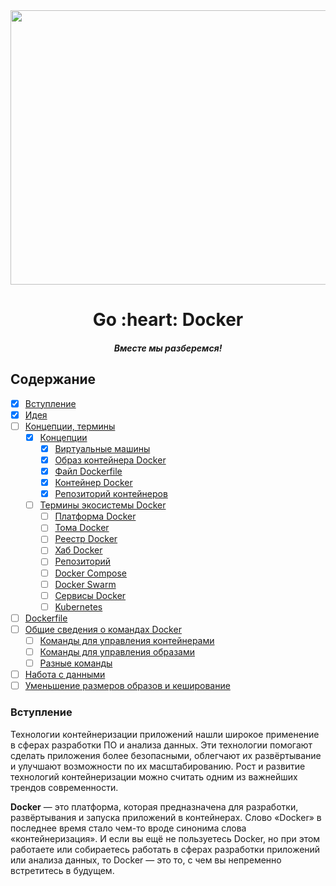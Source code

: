 <div align="center">
  <img width="686" height="439" src="https://github.com/goavengers/go-docker/blob/master/img/go-docker.png">
  <h1>Go :heart: Docker</h1>
  <h5>Вместе мы разберемся!</h5>
</div>

## Содержание

- [x] [Вступление](#1)
- [x] [Идея](docs/IDEA.md#2.1)
- [ ] [Концепции, термины](docs/OF_THE_CONCEPT.md#2.2)
    - [x] [Концепции](docs/OF_THE_CONCEPT.md#2.2)
        - [x] [Виртуальные машины](docs/OF_THE_CONCEPT.md#2.2.1)
        - [x] [Образ контейнера Docker](docs/OF_THE_CONCEPT.md#2.2.2)
        - [x] [Файл Dockerfile](docs/OF_THE_CONCEPT.md#2.2.3)
        - [x] [Контейнер Docker](docs/OF_THE_CONCEPT.md#2.2.4)
        - [x] [Репозиторий контейнеров](docs/OF_THE_CONCEPT.md#2.2.6)
    - [ ] [Термины экосистемы Docker](docs/OF_THE_CONCEPT.md#2.3)
        - [ ] [Платформа Docker](docs/OF_THE_CONCEPT.md#2.3.1)
        - [ ] [Тома Docker](docs/OF_THE_CONCEPT.md#2.3.2)
        - [ ] [Реестр Docker](docs/OF_THE_CONCEPT.md#2.3.3)
        - [ ] [Хаб Docker](docs/OF_THE_CONCEPT.md#2.3.4)
        - [ ] [Репозиторий](docs/OF_THE_CONCEPT.md#2.3.5)
        - [ ] [Docker Compose](docs/OF_THE_CONCEPT.md#2.3.6)
        - [ ] [Docker Swarm](docs/OF_THE_CONCEPT.md#2.3.7)
        - [ ] [Сервисы Docker](docs/OF_THE_CONCEPT.md#2.3.8)
        - [ ] [Kubernetes](docs/OF_THE_CONCEPT.md#2.3.9)
- [ ] [Dockerfile](docs/DOCKERFILE.md)
- [ ] [Общие сведения о командах Docker](docs/COMMANDS.md)
    - [ ] [Команды для управления контейнерами](docs/COMMANDS.md#1)
    - [ ] [Команды для управления образами](docs/COMMANDS.md#2)
    - [ ] [Разные команды](docs/COMMANDS.md#3)
- [ ] [Hабота с данными](docs/VOLUMES.md)
- [ ] [Уменьшение размеров образов и кеширование](docs/SIZE_AND_CACHE.md)

### <a name="1"></a>  Вступление

Технологии контейнеризации приложений нашли широкое применение в сферах разработки ПО и анализа данных. Эти технологии помогают сделать приложения более безопасными, облегчают их развёртывание и улучшают возможности по их масштабированию. Рост и развитие технологий контейнеризации можно считать одним из важнейших трендов современности.

__Docker__ — это платформа, которая предназначена для разработки, развёртывания и запуска приложений в контейнерах. Слово «Docker» в последнее время стало чем-то вроде синонима слова «контейнеризация». И если вы ещё не пользуетесь Docker, но при этом работаете или собираетесь работать в сферах разработки приложений или анализа данных, то Docker — это то, с чем вы непременно встретитесь в будущем.



